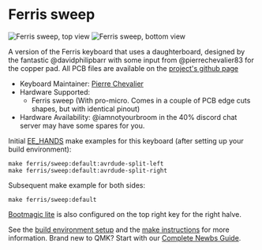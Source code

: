 # Ferris sweep

![Ferris sweep, top view](https://i.imgur.com/5qCZUv6h.jpg)
![Ferris sweep, bottom view](https://i.imgur.com/ZC47CJth.jpg)

A version of the Ferris keyboard that uses a daughterboard, designed by the fantastic @davidphilipbarr with some input from @pierrechevalier83 for the copper pad. All PCB files are available on the [project's github page](https://github.com/davidphilipbarr/Sweep)

* Keyboard Maintainer: [Pierre Chevalier](https://github.com/pierrechevalier83)
* Hardware Supported:
	* Ferris sweep (With pro-micro. Comes in a couple of PCB edge cuts shapes, but with identical pinout)
* Hardware Availability: @iamnotyourbroom in the 40% discord chat server may have some spares for you.

Initial [EE_HANDS](https://docs.qmk.fm/#/feature_split_keyboard?id=handedness-by-eeprom) make examples for this keyboard (after setting up your build environment):

    make ferris/sweep:default:avrdude-split-left
    make ferris/sweep:default:avrdude-split-right

Subsequent make example for both sides:

    make ferris/sweep:default

[Bootmagic lite](https://docs.qmk.fm/#/feature_bootmagic?id=bootmagic-lite) is also configured on the top right key for the right halve.

See the [build environment setup](https://docs.qmk.fm/#/getting_started_build_tools) and the [make instructions](https://docs.qmk.fm/#/getting_started_make_guide) for more information. Brand new to QMK? Start with our [Complete Newbs Guide](https://docs.qmk.fm/#/newbs).
